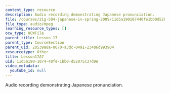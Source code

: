```yaml
---
content_type: resource
description: Audio recording demonstrating Japanese pronunciation.
file: /courses/21g-504-japanese-iv-spring-2009/11d5a190107440fe1bb0d52075c37d9e_Lesson17A7.mp3
file_type: audio/mpeg
learning_resource_types: []
ocw_type: OCWFile
parent_title: Lesson 17
parent_type: CourseSection
parent_uid: 20539a8a-0070-a3dc-0491-23486d993904
resourcetype: Other
title: Lesson17A7
uid: 11d5a190-1074-40fe-1bb0-d52075c37d9e
video_metadata:
  youtube_id: null
---
```

Audio recording demonstrating Japanese pronunciation.

